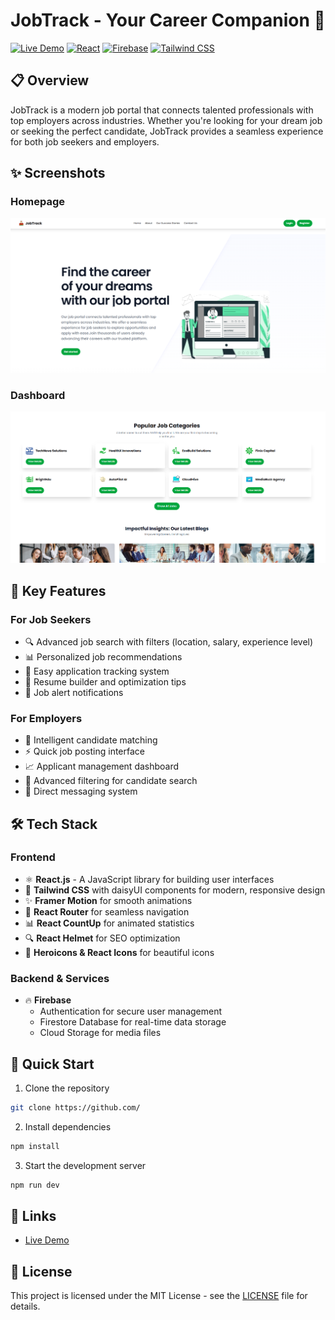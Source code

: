# JobTrack - Your Career Companion 🚀

[![Live Demo](https://img.shields.io/badge/demo-live-green.svg)](https://ph-jobtrack.netlify.app/)
[![React](https://img.shields.io/badge/react-%2320232a.svg?style=flat&logo=react&logoColor=%2361DAFB)](https://reactjs.org/)
[![Firebase](https://img.shields.io/badge/firebase-%23039BE5.svg?style=flat&logo=firebase)](https://firebase.google.com/)
[![Tailwind CSS](https://img.shields.io/badge/tailwindcss-%2338B2AC.svg?style=flat&logo=tailwind-css&logoColor=white)](https://tailwindcss.com/)

## 📋 Overview

JobTrack is a modern job portal that connects talented professionals with top employers across industries. Whether you're looking for your dream job or seeking the perfect candidate, JobTrack provides a seamless experience for both job seekers and employers.

## ✨ Screenshots

### Homepage
![JobTrack Homepage](./src/assets/JobTrack1.png) 

### Dashboard
![JobTrack Dashboard](./src/assets/JobTrack2.png)

## 🌟 Key Features

### For Job Seekers
- 🔍 Advanced job search with filters (location, salary, experience level)
- 📊 Personalized job recommendations
- 📝 Easy application tracking system
- 🎯 Resume builder and optimization tips
- 🔔 Job alert notifications

### For Employers
- 🏢 Intelligent candidate matching
- ⚡ Quick job posting interface
- 📈 Applicant management dashboard
- 🔎 Advanced filtering for candidate search
- 💬 Direct messaging system

## 🛠️ Tech Stack

### Frontend
- ⚛️ **React.js** - A JavaScript library for building user interfaces
- 🎨 **Tailwind CSS** with daisyUI components for modern, responsive design
- ✨ **Framer Motion** for smooth animations
- 🔄 **React Router** for seamless navigation
- 📊 **React CountUp** for animated statistics
- 🔍 **React Helmet** for SEO optimization
- 🔮 **Heroicons & React Icons** for beautiful icons

### Backend & Services
- 🔥 **Firebase**
  - Authentication for secure user management
  - Firestore Database for real-time data storage
  - Cloud Storage for media files

## 🚀 Quick Start

1. Clone the repository
```bash
git clone https://github.com/
```

2. Install dependencies
```bash
npm install
```

3. Start the development server
```bash
npm run dev
```

## 🔗 Links

- [Live Demo](https://ph-jobtrack.netlify.app/)


## 📝 License

This project is licensed under the MIT License - see the [LICENSE](LICENSE) file for details.




